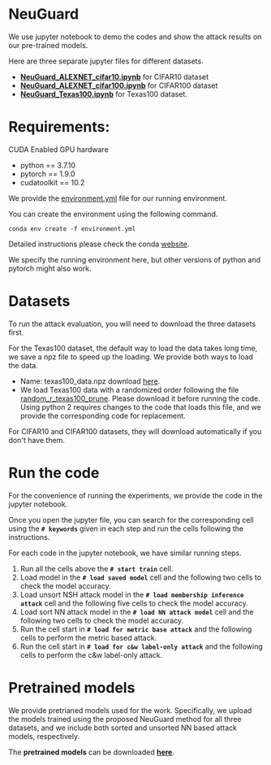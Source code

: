 # NeuGuard
We use jupyter notebook to demo the codes and show the attack results on our pre-trained models.

Here are three separate jupyter files for different datasets.

- **[NeuGuard_ALEXNET_cifar10.ipynb](./NeuGuard_ALEXNET_cifar10.ipynb)** for CIFAR10 dataset
- **[NeuGuard_ALEXNET_cifar100.ipynb](./NeuGuard_ALEXNET_cifar100.ipynb)** for CIFAR100 dataset
- **[NeuGuard_Texas100.ipynb](./NeuGuard_Texas100.ipynb)** for Texas100 dataset.


# Requirements:

CUDA Enabled GPU hardware
- python == 3.7.10
- pytorch == 1.9.0
- cudatoolkit == 10.2

We provide the [environment.yml](./environment.yml) file for our running environment. 

You can create the environment using the following command. 

`conda env create -f environment.yml`

Detailed instructions please check the conda [website](https://conda.io/projects/conda/en/latest/user-guide/tasks/manage-environments.html#create-env-from-file).

We specify the running environment here, but other versions of python and pytorch might also work.


# Datasets
To run the attack evaluation, you will need to download the three datasets first.

For the Texas100 dataset, the default way to load the data takes long time, we save a npz file to speed up the loading. We provide both ways to load the data.
- Name: texas100_data.npz download [here](https://drive.google.com/file/d/1G9-oWyLqiSTDuB2ku6xYY7MVWOur6OOA/view?usp=sharing).
- We load Texas100 data with a randomized order following the file [random_r_texas100_prune](./random_r_texas100_prune). Please download it before running the code. Using python 2 requires changes to the code that loads this file, and we provide the corresponding code for replacement.

For CIFAR10 and CIFAR100 datasets, they will download automatically if you don't have them.

# Run the code

For the convenience of running the experiments, we provide the code in the jupyter notebook.

Once you open the jupyter file, you can search for the corresponding cell using the **`# keywords`** given in each step and run the cells following the instructions.

For each code in the jupyter notebook, we have similar running steps.

1. Run all the cells above the **`# start train`** cell.
2. Load model in the **`# load saved model`** cell and the following two cells to check the model accuracy.
3. Load unsort NSH attack model in the **`# load membership inference attack`** cell and the following five cells to check the model accuracy.
4. Load sort NN attack model in the **`# load NN attack model`** cell and the following two cells to check the model accuracy.
5. Run the cell start in **`# load for metric base attack`** and the following cells to perform the metric based attack.
6. Run the cell start in **`# load for c&w label-only attack`** and the following cells to perform the c&w label-only attack.

# Pretrained models 

We provide pretrianed models used for the work. Specifically, we upload the models trained using the proposed NeuGuard method for all three datasets, and we include both sorted and unsorted NN based attack models, respectively.

The **pretrained models** can be downloaded **[here](https://drive.google.com/drive/folders/1qjPOpicHpCoKcdmL2Iko5f7P6ho5MrIq?usp=sharing)**.

